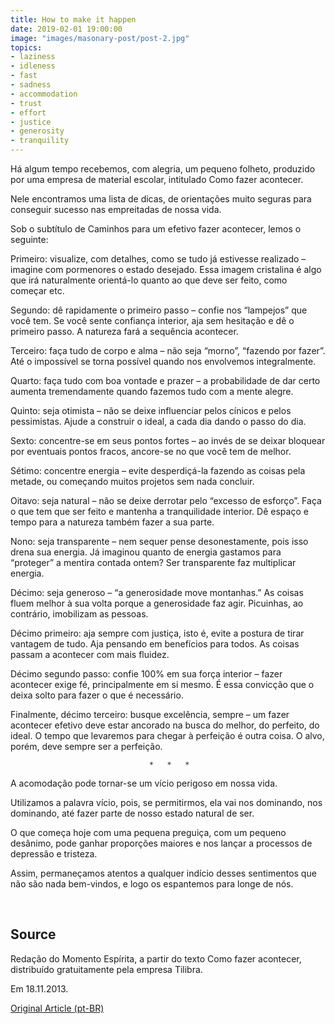 ```yaml
---
title: How to make it happen
date: 2019-02-01 19:00:00
image: "images/masonary-post/post-2.jpg"
topics: 
- laziness
- idleness
- fast
- sadness
- accommodation
- trust
- effort
- justice
- generosity
- tranquility
---
```



Há algum tempo recebemos, com alegria, um pequeno folheto, produzido por uma
empresa de material escolar, intitulado Como fazer acontecer.

Nele encontramos uma lista de dicas, de orientações muito seguras para
conseguir sucesso nas empreitadas de nossa vida.

Sob o subtítulo de Caminhos para um efetivo fazer acontecer, lemos o seguinte:

Primeiro: visualize, com detalhes, como se tudo já estivesse realizado –
imagine com pormenores o estado desejado. Essa imagem cristalina é algo que irá
naturalmente orientá-lo quanto ao que deve ser feito, como começar etc.

Segundo: dê rapidamente o primeiro passo – confie nos “lampejos” que você tem.
Se você sente confiança interior, aja sem hesitação e dê o primeiro passo. A
natureza fará a sequência acontecer.

Terceiro: faça tudo de corpo e alma – não seja “morno”, “fazendo por fazer”.
Até o impossível se torna possível quando nos envolvemos integralmente.

Quarto: faça tudo com boa vontade e prazer – a probabilidade de dar certo
aumenta tremendamente quando fazemos tudo com a mente alegre.

Quinto: seja otimista – não se deixe influenciar pelos cínicos e pelos
pessimistas. Ajude a construir o ideal, a cada dia dando o passo do dia.

Sexto: concentre-se em seus pontos fortes – ao invés de se deixar bloquear por
eventuais pontos fracos, ancore-se no que você tem de melhor.

Sétimo: concentre energia – evite desperdiçá-la fazendo as coisas pela metade,
ou começando muitos projetos sem nada concluir.

Oitavo: seja natural – não se deixe derrotar pelo “excesso de esforço”. Faça o
que tem que ser feito e mantenha a tranquilidade interior. Dê espaço e tempo
para a natureza também fazer a sua parte.

Nono: seja transparente – nem sequer pense desonestamente, pois isso drena sua
energia. Já imaginou quanto de energia gastamos para “proteger” a mentira
contada ontem? Ser transparente faz multiplicar energia.

Décimo: seja generoso – “a generosidade move montanhas.” As coisas fluem melhor
à sua volta porque a generosidade faz agir. Picuinhas, ao contrário, imobilizam
as pessoas.

Décimo primeiro: aja sempre com justiça, isto é, evite a postura de tirar
vantagem de tudo. Aja pensando em benefícios para todos. As coisas passam a
acontecer com mais fluidez.

Décimo segundo passo: confie 100% em sua força interior – fazer acontecer exige
fé, principalmente em si mesmo. É essa convicção que o deixa solto para fazer o
que é necessário.

Finalmente, décimo terceiro: busque excelência, sempre – um fazer acontecer
efetivo deve estar ancorado na busca do melhor, do perfeito, do ideal. O tempo
que levaremos para chegar à perfeição é outra coisa. O alvo, porém, deve sempre
ser a perfeição.

                                   *   *   *

A acomodação pode tornar-se um vício perigoso em nossa vida.

Utilizamos a palavra vício, pois, se permitirmos, ela vai nos dominando, nos
dominando, até fazer parte de nosso estado natural de ser.

O que começa hoje com uma pequena preguiça, com um pequeno desânimo, pode
ganhar proporções maiores e nos lançar a processos de depressão e tristeza.

Assim, permaneçamos atentos a qualquer indício desses sentimentos que não são
nada bem-vindos, e logo os espantemos para longe de nós.

 

## Source
Redação do Momento Espírita, a partir do texto Como
fazer acontecer, distribuído gratuitamente pela empresa Tilibra.

Em 18.11.2013.


[Original Article (pt-BR)](http://momento.com.br/pt/ler_texto.php?id=766)
